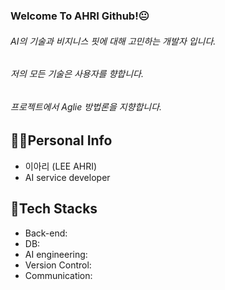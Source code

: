 ### Welcome To AHRI Github!😐

###### AI의 기술과 비지니스 핏에 대해 고민하는 개발자 입니다.

###### 저의 모든 기술은 사용자를 향합니다.

###### 프로젝트에서 Aglie 방법론을 지향합니다. 

## 👩‍💻Personal Info
- 이아리 (LEE AHRI)
- AI service developer

## 👀Tech Stacks
- Back-end:
- DB:
- AI engineering:
- Version Control: 
- Communication:

